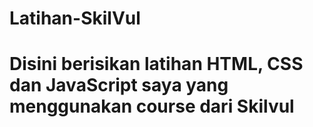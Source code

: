 # Latihan-SkilVul
# Disini berisikan latihan HTML, CSS dan JavaScript saya yang menggunakan course dari Skilvul
